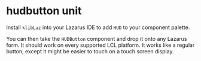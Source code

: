# hudbutton unit

Install `klibLaz` into your Lazarus IDE to add `HUD` to your component palette.

You can then take the `HUDButton` component and drop it onto any Lazarus form.  It should work on every supported LCL platform.  It works like a regular button, except it might be easier to touch on a touch screen display.

